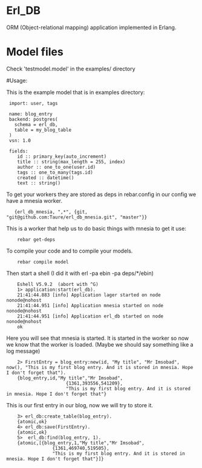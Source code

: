 # Erl_DB
ORM (Object-relational mapping) application implemented in Erlang.

# Model files
Check 'testmodel.model' in the examples/ directory

#Usage:

This is the example model that is in examples directory:

     import: user, tags

     name: blog_entry
     backend: postgres(
       schema = erl_db,
       table = my_blog_table
     )
     vsn: 1.0

     fields:
        id :: primary_key(auto_increment)
        title :: string(max_length = 255, index)
        author :: one_to_one(user.id)
        tags :: one_to_many(tags.id)
        created :: datetime()
        text :: string()


To get your workers they are stored as deps in rebar.config in our config we have a mnesia worker.

       {erl_db_mnesia, ",*", {git, "git@github.com:Taure/erl_db_mnesia.git", "master"}}

This is a worker that help us to do basic things with mnesia to get it use:

        rebar get-deps

To compile your code and to compile your models.

        rebar compile model

Then start a shell (I did it with erl -pa ebin -pa deps/*/ebin)

        Eshell V5.9.2  (abort with ^G)
        1> application:start(erl_db).
        21:41:44.883 [info] Application lager started on node nonode@nohost
        21:41:44.951 [info] Application mnesia started on node nonode@nohost
        21:41:44.951 [info] Application erl_db started on node nonode@nohost
        ok

Here you will see that mnesia is started. It is started in the worker so now we know that the worker is loaded. (Maybe we should say something like a log message)

        2> FirstEntry = blog_entry:new(id, "My title", "Mr Imsobad", now(), "This is my first blog entry. And it is stored in mnesia. Hope I don't forget that").
        {blog_entry,id,"My title","Mr Imsobad",
                          {1361,393556,541209},
                          "This is my first blog entry. And it is stored in mnesia. Hope I don't forget that"}

This is our first entry in our blog, now we will try to store it.

        3> erl_db:create_table(blog_entry).
        {atomic,ok}
        4> erl_db:save(FirstEntry).
        {atomic,ok}
        5>  erl_db:find(blog_entry, 1).
        {atomic,[{blog_entry,1,"My title","Mr Imsobad",
                     {1361,469740,519505},
                     "This is my first blog entry. And it is stored in mnesia. Hope I don't forget that"}]}
